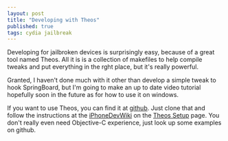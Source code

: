```yaml
---
layout: post
title: "Developing with Theos"
published: true
tags: cydia jailbreak
---
```


Developing for jailbroken devices is surprisingly easy, because of a great tool named Theos.  All it is is a collection of makefiles to help compile tweaks and put everything in the rght place, but it's really powerful.

Granted, I haven't done much with it other than develop a simple tweak to hook SpringBoard, but I'm going to make an up to date video tutorial hopefully soon in the future as for how to use it on windows.  

If you want to use Theos, you can find it at [github](https://github.com/dhowett/theos).  Just clone that and follow the instructions at the [iPhoneDevWiki](http://iphonedevwiki.net/index.php/Main_Page "wiki") on the [Theos Setup](http://iphonedevwiki.net/index.php/Theos/Setup "theos/setup") page.  You don't really even need Objective-C experience, just look up some examples on github.
